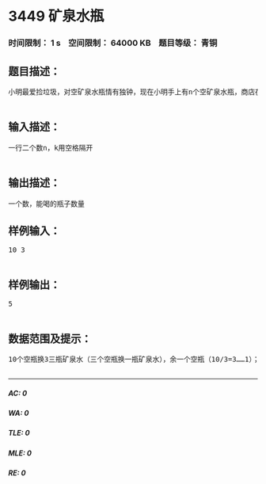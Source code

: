 # 3449 矿泉水瓶   
### 时间限制： 1 s&nbsp;&nbsp;&nbsp;&nbsp;空间限制： 64000 KB&nbsp;&nbsp;&nbsp;&nbsp;题目等级： 青铜  
## 题目描述：  

<pre>
小明最爱捡垃圾，对空矿泉水瓶情有独钟，现在小明手上有n个空矿泉水瓶，商店在做促销活动，k个空矿泉水瓶能换1瓶矿泉水；     求小明最多能喝多少瓶矿泉水？  

</pre>
  
  
## 输入描述：  

<pre>
一行二个数n，k用空格隔开  

</pre>
  
  
## 输出描述：  

<pre>
一个数，能喝的瓶子数量
</pre>
  
  
## 样例输入：  

<pre>
10 3  

</pre>
  
  
## 样例输出：  

<pre>
5  

</pre>
  
  
## 数据范围及提示：  

<pre>
10个空瓶换3三瓶矿泉水（三个空瓶换一瓶矿泉水），余一个空瓶（10/3=3……1）；喝三瓶，又有3+1=4个空瓶，再换一瓶矿泉水，余一个空瓶；再喝一瓶，有1+1=2个空瓶，这时可以向商店老板接一个空瓶，共2+1=3个空瓶，再换一瓶矿泉水喝，喝完的空瓶还给老板共喝：3+1+1=5瓶矿泉水  

</pre>
  
  
***  

##### AC: 0  
##### WA: 0  
##### TLE: 0  
##### MLE: 0  
##### RE: 0  
